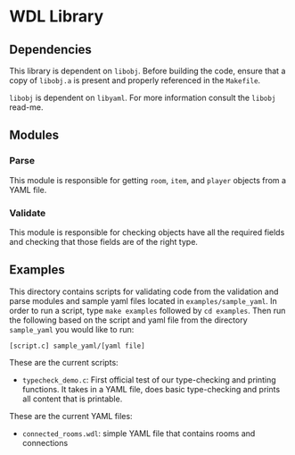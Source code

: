 # WDL Library

## Dependencies
This library is dependent on `libobj`.  Before building the code, ensure that a copy of `libobj.a` is present and properly referenced in the `Makefile`.

`libobj` is dependent on `libyaml`.  For more information consult the `libobj` read-me.

## Modules

### Parse
This module is responsible for getting `room`, `item`, and `player` objects from
a YAML file.

### Validate
This module is responsible for checking objects have all the required fields and checking that those fields are of the right type.

## Examples
This directory contains scripts for validating code from the validation and parse modules and sample yaml files located in `examples/sample_yaml`. 
In order to run a script, type `make examples` followed by `cd examples`. Then run the following based on the script and yaml file from the directory 
`sample_yaml` you would like to run: 

`[script.c] sample_yaml/[yaml file]`

These are the current scripts: 
* `typecheck_demo.c`: First official test of our type-checking and printing functions. It takes in a YAML file, does basic type-checking and prints all content that is printable.

These are the current YAML files:
* `connected_rooms.wdl`: simple YAML file that contains rooms and connections
